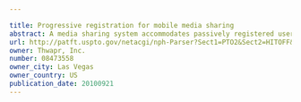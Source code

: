 ```yaml
---

title: Progressive registration for mobile media sharing
abstract: A media sharing system accommodates passively registered users, who receive information from the system but do not provide content media to the system, and actively registered users, who provide content to the system and then share it with others. The system collects and stores information about a user as the information is needed to accomplish a function, shielding the user from burdensome data entry.
url: http://patft.uspto.gov/netacgi/nph-Parser?Sect1=PTO2&Sect2=HITOFF&p=1&u=%2Fnetahtml%2FPTO%2Fsearch-adv.htm&r=1&f=G&l=50&d=PALL&S1=08473558&OS=08473558&RS=08473558
owner: Thwapr, Inc.
number: 08473558
owner_city: Las Vegas
owner_country: US
publication_date: 20100921
---
```


